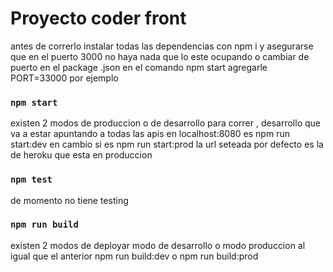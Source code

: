 # Proyecto coder front

 antes de correrlo instalar todas las dependencias con npm i  y asegurarse que en el puerto 3000 no haya nada que lo este ocupando o cambiar de puerto en el
 package .json en el comando npm start  agregarle PORT=33000 por ejemplo
 
### `npm start`

existen 2 modos de produccion o de  desarrollo para correr  , desarrollo que va a estar apuntando a  todas las apis en localhost:8080  es npm run start:dev
en cambio  si es npm run start:prod la url seteada por defecto es la de heroku que esta en produccion

### `npm test`
de momento no tiene testing

### `npm run build`
existen 2 modos de deployar  modo de desarrollo o modo produccion al igual que el anterior  npm run build:dev o npm run build:prod



